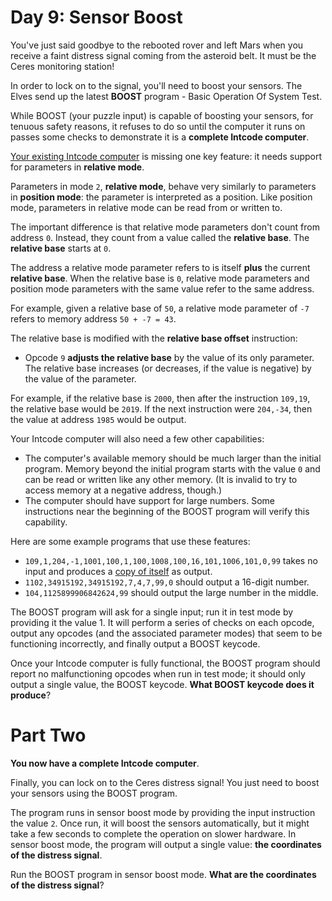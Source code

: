 # Day 9: Sensor Boost
You've just said goodbye to the rebooted rover and left Mars when you receive a faint distress signal coming from the 
asteroid belt. It must be the Ceres monitoring station!

In order to lock on to the signal, you'll need to boost your sensors. The Elves send up the latest **BOOST** program - 
Basic Operation Of System Test.

While BOOST (your puzzle input) is capable of boosting your sensors, for tenuous safety reasons, it refuses to do so 
until the computer it runs on passes some checks to demonstrate it is a **complete Intcode computer**.

[Your existing Intcode computer](https://adventofcode.com/2019/day/5) is missing one key feature: it needs support for 
parameters in **relative mode**.

Parameters in mode `2`, **relative mode**, behave very similarly to parameters in **position mode**: the parameter is 
interpreted as a position. Like position mode, parameters in relative mode can be read from or written to.

The important difference is that relative mode parameters don't count from address `0`. Instead, they count from a value 
called the **relative base**. The **relative base** starts at `0`.

The address a relative mode parameter refers to is itself **plus** the current **relative base**. When the relative base 
is `0`, relative mode parameters and position mode parameters with the same value refer to the same address.

For example, given a relative base of `50`, a relative mode parameter of `-7` refers to memory address `50 + -7 = 43`.

The relative base is modified with the **relative base offset** instruction:
* Opcode `9` **adjusts the relative base** by the value of its only parameter. The relative base increases (or 
decreases, if the value is negative) by the value of the parameter.

For example, if the relative base is `2000`, then after the instruction `109,19`, the relative base would be `2019`. If 
the next instruction were `204,-34`, then the value at address `1985` would be output.

Your Intcode computer will also need a few other capabilities:
* The computer's available memory should be much larger than the initial program. Memory beyond the initial program 
starts with the value `0` and can be read or written like any other memory. (It is invalid to try to access memory at a 
negative address, though.)
* The computer should have support for large numbers. Some instructions near the beginning of the BOOST program will 
verify this capability.

Here are some example programs that use these features:
* `109,1,204,-1,1001,100,1,100,1008,100,16,101,1006,101,0,99` takes no input and produces a 
[copy of itself](https://en.wikipedia.org/wiki/Quine_(computing)) as output.
* `1102,34915192,34915192,7,4,7,99,0` should output a 16-digit number.
* `104,1125899906842624,99` should output the large number in the middle.

The BOOST program will ask for a single input; run it in test mode by providing it the value 1. It will perform a series 
of checks on each opcode, output any opcodes (and the associated parameter modes) that seem to be functioning 
incorrectly, and finally output a BOOST keycode.

Once your Intcode computer is fully functional, the BOOST program should report no malfunctioning opcodes when run in 
test mode; it should only output a single value, the BOOST keycode. **What BOOST keycode does it produce**?

# Part Two
**You now have a complete Intcode computer**.

Finally, you can lock on to the Ceres distress signal! You just need to boost your sensors using the BOOST program.

The program runs in sensor boost mode by providing the input instruction the value `2`. Once run, it will boost the 
sensors automatically, but it might take a few seconds to complete the operation on slower hardware. In sensor boost 
mode, the program will output a single value: **the coordinates of the distress signal**.

Run the BOOST program in sensor boost mode. **What are the coordinates of the distress signal**?
